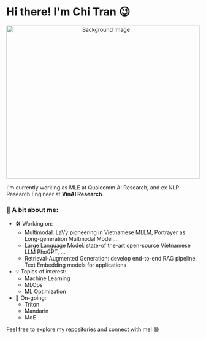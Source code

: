 # Hi there! I'm Chi Tran 😉

<!-- Background Image -->
<p align="center">
  <img src="https://4kwallpapers.com/images/walls/thumbs_3t/9766.jpg" alt="Background Image" style="width:100%; height:400px; object-fit:cover;">
</p>

I'm currently working  as MLE at Qualcomm AI Research, and  ex NLP Research Engineer at **VinAI Research**.

### 🌟 A bit about me:
- 🛠 Working on:
  - Multimodal: LaVy pioneering in Vietnamese MLLM, Portrayer as Long-generation Multmodal Model,... 
  - Large Language Model: state-of the-art open-source Vietnamese LLM PhoGPT, ...
  - Retrieval-Augmented Generation: develop end-to-end RAG pipeline, Text Embedding models for applications  
- 💡 Topics of interest:
  - Machine Learning
  - MLOps 
  - ML Optimization
- 🌱 On-going:
  - Triton
  - Mandarin
  - MoE

Feel free to explore my repositories and connect with me! 😄
